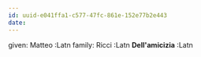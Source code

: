 ```yaml
---
id: uuid-e041ffa1-c577-47fc-861e-152e77b2e443
date: 
---
```


given: Matteo :Latn
family: Ricci :Latn
**Dell'amicizia** :Latn